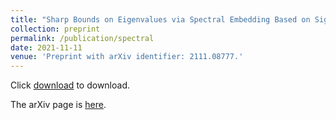 ```yaml
---
title: "Sharp Bounds on Eigenvalues via Spectral Embedding Based on Signless Laplacians"
collection: preprint
permalink: /publication/spectral
date: 2021-11-11
venue: 'Preprint with arXiv identifier: 2111.08777.'
---
```


Click [download](zf-wei.github.io/files/spectral.pdf) to download.

The arXiv page is [here](https://arxiv.org/abs/2111.08777).
